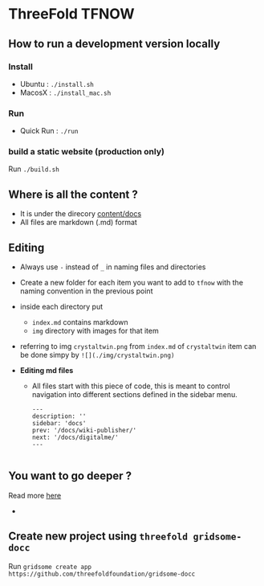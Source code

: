 # ThreeFold TFNOW

## How to run a development version locally

### Install

- Ubuntu :  `./install.sh`
- MacosX : `./install_mac.sh`

### Run
- Quick Run : `./run`

### build a static website (production only)

Run `./build.sh` 

## Where is all the content ?

- It is under the direcory [content/docs](content/docs)
- All files are markdown (.md) format

## Editing

- Always use `-` instead of `_` in naming files and directories 
- Create a new folder for each item you want to add to `tfnow` with the naming convention in the previous point
- inside each directory put
    - `index.md` contains markdown
    - `img` directory with images for that item
- referring to img `crystaltwin.png` from `index.md` of `crystaltwin` item can be done simpy by `![](./img/crystaltwin.png)`
- **Editing md files**

  - All files start with this piece of code, this is meant to control navigation into different sections defined in the sidebar menu.

    ```
    ---
    description: ''
    sidebar: 'docs'
    prev: '/docs/wiki-publisher/'
    next: '/docs/digitalme/'
    ---


## You want to go deeper ?

Read more [here](https://docc-theme.netlify.app)

- 
## Create new project using `threefold gridsome-docc` 

Run `gridsome create app https://github.com/threefoldfoundation/gridsome-docc`